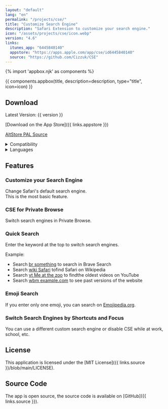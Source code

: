 ```yaml
---
layout: "default"
lang: "en"
permalink: "/projects/cse/"
title: "Customize Search Engine"
description: "Safari Extension to customize your search engine."
icon: "/assets/projects/cse/icon.webp"
version: "4.6"
links:
  itunes_app: "6445840140"
  appstore: "https://apps.apple.com/app/cse/id6445840140"
  source: "https://github.com/Cizzuk/CSE"
---
```

{% import 'appbox.njk' as components %}

{{ components.appbox(title, description=description, type="title", icon=icon) }}

## Download

Latest Version: {{ version }}

[Download on the App Store]({{ links.appstore }})

[AltStore PAL Source](https://api.altstore.io/source/i.cizzuk.net/altstore/source.pal.json?app=com.tsg0o0.cse)

<details>
  <summary>Compatibility</summary>
  <ul>
    <li>iOS 16.0 or later.</li>
    <li>iPadOS 16.0 or later.</li>
    <li>macOS 13.0 or later.</li>
    <li>visionOS 1.0 or later.</li>
  </ul>
</details>

<details>
  <summary>Languages</summary>
  <ul>
    <li>Arabic</li>
    <li>English</li>
    <li>French</li>
    <li>German</li>
    <li>Japanese</li>
    <li>Korean</li>
    <li>Portuguese</li>
    <li>Russian</li>
    <li>Simplified Chinese</li>
    <li>Spanish</li>
    <li>Traditional Chinese</li>
    <li>Ukrainian</li>
  </ul>
</details>

## Features

### Customize your Search Engine

Change Safari's default search engine.  
This is the most basic feature.

### CSE for Private Browse

Switch search engines in Private Browse.

### Quick Search

Enter the keyword at the top to switch search engines.

Example:
  - Search [br something](https://search.brave.com/search?q=something) to search in Brave Search
  - Search [wiki Safari](https://en.wikipedia.org/w/index.php?title=Special:Search&search=Safari) tofind Safari on Wikipedia
  - Search [yt Me at the zoo](https://www.youtube.com/results?search_query=Me+at+the+zoo) to findthe oldest videos on YouTube
  - Search [wbm example.com](https://web.archive.org/web/*/example.com) to see past versions of the website

### Emoji Search

If you enter only one emoji, you can search on [Emojipedia.org](https://emojipedia.org).

### Switch Search Engines by Shortcuts and Focus

You can use a different custom search engine or disable CSE while at work, school, etc.

## License

This application is licensed under the [MIT License]({{ links.source }}/blob/main/LICENSE).

## Source Code

The app is open source, the source code is available on [GitHub]({{ links.source }}).
